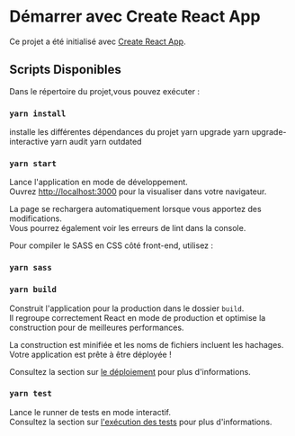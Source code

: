 # Démarrer avec Create React App

Ce projet a été initialisé avec [Create React App](https://github.com/facebook/create-react-app).

## Scripts Disponibles


Dans le répertoire du projet,vous pouvez exécuter :

### `yarn install`

installe les différentes dépendances du projet
yarn upgrade
yarn upgrade-interactive
yarn audit
yarn outdated

### `yarn start`

Lance l'application en mode de développement.\
Ouvrez [http://localhost:3000](http://localhost:3000) pour la visualiser dans votre navigateur.

La page se rechargera automatiquement lorsque vous apportez des modifications.\
Vous pourrez également voir les erreurs de lint dans la console.

Pour compiler le SASS en CSS côté front-end, utilisez :
### `yarn sass`


### `yarn build`

Construit l'application pour la production dans le dossier `build`.\
Il regroupe correctement React en mode de production et optimise la construction pour de meilleures performances.

La construction est minifiée et les noms de fichiers incluent les hachages.\
Votre application est prête à être déployée !

Consultez la section sur [le déploiement](https://facebook.github.io/create-react-app/docs/deployment) pour plus d'informations.


### `yarn test`

Lance le runner de tests en mode interactif.\
Consultez la section sur [l'exécution des tests](https://facebook.github.io/create-react-app/docs/running-tests) pour plus d'informations.